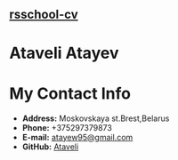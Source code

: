 ## [rsschool-cv](rsccool-cv)


# Ataveli Atayev

# My Contact Info

* **Address:** Moskovskaya st.Brest,Belarus
* **Phone:** +375297379873
* **E-mail:** [atayew95@gmail.com](atayew95@gmail.com)
* **GitHub:** [Ataveli](https://github.com/Ataveli)
